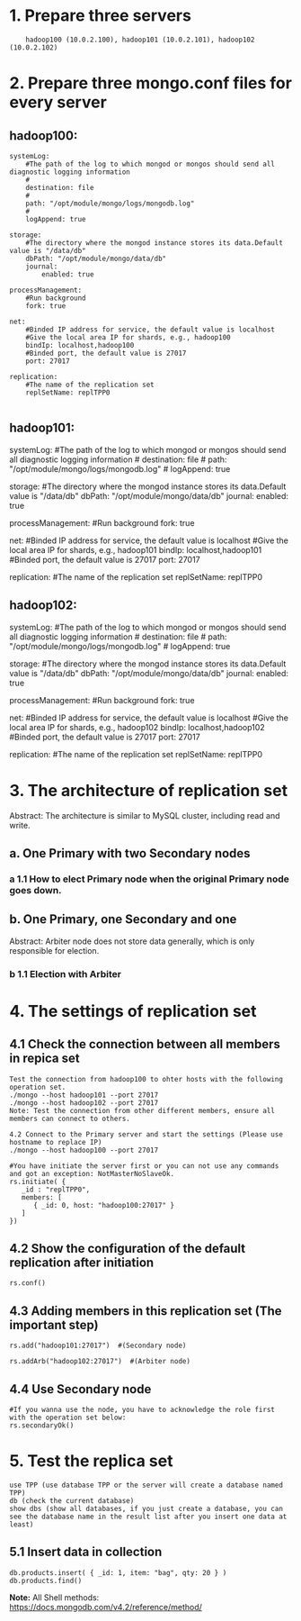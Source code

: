 # 1. Prepare three servers
    
```
    hadoop100 (10.0.2.100), hadoop101 (10.0.2.101), hadoop102 (10.0.2.102)
```

# 2. Prepare three mongo.conf files for every server

## hadoop100:
    
```
systemLog:
    #The path of the log to which mongod or mongos should send all diagnostic logging information
    #
    destination: file
    #
    path: "/opt/module/mongo/logs/mongodb.log"
    #
    logAppend: true

storage:
    #The directory where the mongod instance stores its data.Default value is "/data/db"
    dbPath: "/opt/module/mongo/data/db"
    journal:
        enabled: true

processManagement:
    #Run background
    fork: true

net:
    #Binded IP address for service, the default value is localhost
    #Give the local area IP for shards, e.g., hadoop100
    bindIp: localhost,hadoop100
    #Binded port, the default value is 27017
    port: 27017

replication:
    #The name of the replication set
    replSetName: replTPP0
 
```    
    
## hadoop101:
    
systemLog:
    #The path of the log to which mongod or mongos should send all diagnostic logging information
    #
    destination: file
    #
    path: "/opt/module/mongo/logs/mongodb.log"
    #
    logAppend: true

storage:
    #The directory where the mongod instance stores its data.Default value is "/data/db"
    dbPath: "/opt/module/mongo/data/db"
    journal:
        enabled: true

processManagement:
    #Run background
    fork: true

net:
    #Binded IP address for service, the default value is localhost
    #Give the local area IP for shards, e.g., hadoop101
    bindIp: localhost,hadoop101
    #Binded port, the default value is 27017
    port: 27017

replication:
    #The name of the replication set
    replSetName: replTPP0

    

## hadoop102:
    
systemLog:
    #The path of the log to which mongod or mongos should send all diagnostic logging information
    #
    destination: file
    #
    path: "/opt/module/mongo/logs/mongodb.log"
    #
    logAppend: true

storage:
    #The directory where the mongod instance stores its data.Default value is "/data/db"
    dbPath: "/opt/module/mongo/data/db"
    journal:
        enabled: true

processManagement:
    #Run background
    fork: true

net:
    #Binded IP address for service, the default value is localhost
    #Give the local area IP for shards, e.g., hadoop102
    bindIp: localhost,hadoop102
    #Binded port, the default value is 27017
    port: 27017

replication:
    #The name of the replication set
    replSetName: replTPP0

    

# 3. The architecture of replication set
Abstract: The architecture is similar to MySQL cluster, including read and write.

## a. One Primary with two Secondary nodes


### a 1.1 How to elect Primary node when the original Primary node goes down.


## b. One Primary, one Secondary and one 
Abstract: Arbiter node does not store data generally, which is only responsible for election.


### b 1.1 Election with Arbiter


# 4. The settings of replication set
## 4.1 Check the connection between all members in repica set
```
Test the connection from hadoop100 to ohter hosts with the following operation set.
./mongo --host hadoop101 --port 27017
./mongo --host hadoop102 --port 27017
Note: Test the connection from other different members, ensure all members can connect to others.

4.2 Connect to the Primary server and start the settings (Please use hostname to replace IP)
./mongo --host hadoop100 --port 27017  

#You have initiate the server first or you can not use any commands and got an exception: NotMasterNoSlaveOk.
rs.initiate( {
   _id : "replTPP0",
   members: [
      { _id: 0, host: "hadoop100:27017" }
   ]
})

```

## 4.2 Show the configuration of the default replication after initiation
```
rs.conf()
```

## 4.3 Adding members in this replication set (The important step)
```
rs.add("hadoop101:27017")  #(Secondary node)

rs.addArb("hadoop102:27017")  #(Arbiter node)
```

## 4.4 Use Secondary node 
```
#If you wanna use the node, you have to acknowledge the role first with the operation set below:
rs.secondaryOk()
```

# 5. Test the replica set 
```
use TPP (use database TPP or the server will create a database named TPP)
db (check the current database)
show dbs (show all databases, if you just create a database, you can see the database name in the result list after you insert one data at least)
```

## 5.1 Insert data in collection
```
db.products.insert( { _id: 1, item: "bag", qty: 20 } )
db.products.find()
```

**Note:** All Shell methods: https://docs.mongodb.com/v4.2/reference/method/
